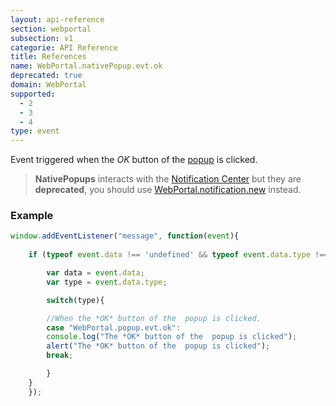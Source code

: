 ```yaml
---
layout: api-reference
section: webportal
subsection: v1
categorie: API Reference
title: References
name: WebPortal.nativePopup.evt.ok
deprecated: true
domain: WebPortal
supported:
  - 2
  - 3
  - 4
type: event
---
```


Event triggered when the *OK* button of the [ popup]({{site.baseurl}}/webportal/v1/api-reference/webportal-popup-open#article) is clicked.

> **NativePopups** interacts with the [Notification Center]({{site.baseurl}}/webportal/v1/advanced-features/notification/#article) but they are **deprecated**, you should use [WebPortal.notification.new]({{site.baseurl}}/webportal/v1/api-reference/webportal-notification-new.html#article) instead.

### Example

```javascript
window.addEventListener("message", function(event){
	
	if (typeof event.data !== 'undefined' && typeof event.data.type !== 'undefined' ){

	    var data = event.data;
	    var type = event.data.type;

	    switch(type){

	    //When the *OK* button of the  popup is clicked.
	    case "WebPortal.popup.evt.ok":
		console.log("The *OK* button of the  popup is clicked");
		alert("The *OK* button of the  popup is clicked");
		break;

	    }
	}
    });
```